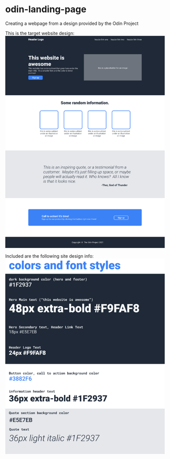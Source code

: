 # odin-landing-page

Creating a webpage from a design provided by the Odin Project

This is the target website design:
![Site Design Reference](reference.png)

Included are the following site design info:
![Site Design Info](style-info.png)